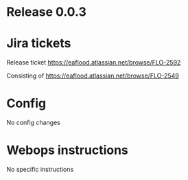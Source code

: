 # Release 0.0.3

# Jira tickets

Release ticket
https://eaflood.atlassian.net/browse/FLO-2592

Consisting of
https://eaflood.atlassian.net/browse/FLO-2549


# Config

No config changes

# Webops instructions

No specific instructions
